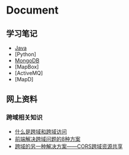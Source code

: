 # Document

## 学习笔记
- [Java](/Java/Root.md)
- [Python]
- [MongoDB](/MongoDB/Root.md)
- [MapBox]
- [ActiveMQ]
- [MapD]

## 网上资料
### 跨域相关知识
- [什么是跨域和跨域访问](http://blog.csdn.net/notechsolution/article/details/50394391)
- [前端解决跨域问题的8种方案](http://blog.csdn.net/joyhen/article/details/21631833)
- [跨域的另一种解决方案——CORS跨域资源共享](http://www.cnblogs.com/shikyoh/p/4959562.html)